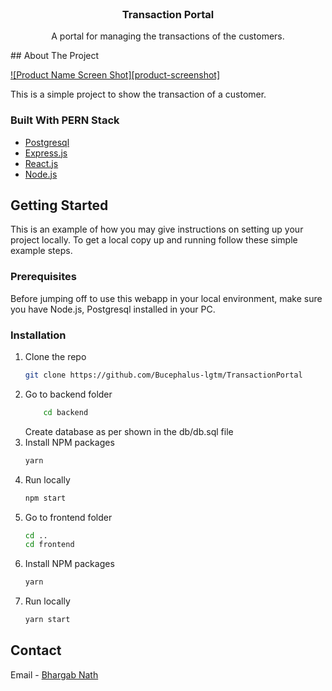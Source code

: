 <div id="top"></div>

<br />
<div align="center">
  <h3 align="center">Transaction Portal</h3>

  <p align="center">
    A portal for managing the transactions of the customers.
  </p>
</div>
## About The Project

[![Product Name Screen Shot][product-screenshot]](https://example.com)

This is a simple project to show the transaction of a customer.

### Built With PERN Stack

* [Postgresql](https://www.postgresql.org/)
* [Express.js](https://expressjs.com/)
* [React.js](https://reactjs.org/)
* [Node.js](https://nodejs.org/)

## Getting Started

This is an example of how you may give instructions on setting up your project locally.
To get a local copy up and running follow these simple example steps.

### Prerequisites

Before jumping off to use this webapp in your local environment, make sure you have Node.js, Postgresql installed in your PC.

### Installation

1. Clone the repo
   ```sh
   git clone https://github.com/Bucephalus-lgtm/TransactionPortal
   ```
2. Go to backend folder
    ```sh
        cd backend
    ```
    Create database as per shown in the db/db.sql file
3. Install NPM packages
   ```sh
   yarn
   ```
4. Run locally
    ```sh
    npm start
    ```
5. Go to frontend folder
    ```sh
    cd ..
    cd frontend
    ```
6. Install NPM packages
   ```sh
   yarn 
7. Run locally
    ```sh
    yarn start
    ```

## Contact

Email - [Bhargab Nath](bhargabnath691@gmail.com)